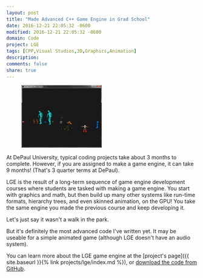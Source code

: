 ```yaml
---
layout: post
title: "Made Advanced C++ Game Engine in Grad School"
date: 2016-12-21 22:05:32 -0600
modified: 2016-12-21 22:05:32 -0600
domain: Code
project: LGE
tags: [CPP,Visual Studios,3D,Graphics,Animation]
description:
comments: false
share: true
---
```


<figure>
    <a href="/_images/project-images/lge/demo1.png" target="_blank">
	   <img src="/_images/project-images/lge/demo1.png" alt="" width="50%" height="50%">
    </a>
</figure>

At DePaul University, typical coding projects take about 3 months to complete. However, if you are assigned to make a game engine, it can take 9 months! (That's 3 quarter terms at DePaul).

LGE is the result of a long-term sequence of game engine development courses where students are tasked with making a game engine. You start with graphics and math, but then build up many other systems like run-time formats, hierarchy trees, and even skinned animation, on the GPU! You take the same engine you made the previous course and keep developing it.

Let's just say it wasn't a walk in the park.

But it's definitely the most advanced code I've written yet. It may be useable for a simple animated game (although LGE doesn't have an audio system).

You can learn more about the LGE game engine at the [project's page]({{ site.baseurl }}{% link projects/lge/index.md %}), or [download the code from GitHub](https://github.com/JISyed/LGE-Game-Engine).
